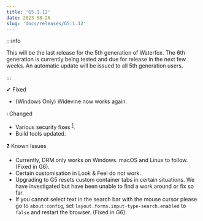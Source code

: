 ```yaml
---
title: 'G5.1.12'
date: 2023-08-26
slug: 'docs/releases/G5.1.12'
---
```


:::info

This will be the last release for the 5th generation of Waterfox. The 6th generation is currently being tested and due for release in the next few weeks. An automatic update will be issued to all 5th generation users.

:::

✔ Fixed

- (Windows Only) Widevine now works again.

ℹ️ Changed

- Various security fixes <sup>[1](https://www.mozilla.org/en-US/security/advisories/mfsa2023-35/)</sup>.
- Build tools updated.

❓ Known Issues

- Currently, DRM only works on Windows. macOS and Linux to follow. (Fixed in G6).
- Certain customisation in Look & Feel do not work.
- Upgrading to G5 resets custom container tabs in certain situations. We have investigated but have been unable to find a work around or fix so far.
- If you cannot select text in the search bar with the mouse cursor please go to `about:config`, set `layout.forms.input-type-search.enabled` to `false` and restart the browser. (Fixed in G6).

